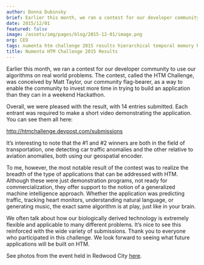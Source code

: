 ```yaml
---
author: Donna Dubinsky
brief: Earlier this month, we ran a contest for our developer community to use our algorithms on real world problems.  The contest, called the HTM Challenge, was conceived by Matt Taylor, our community flag-bearer, as a way to enable the
date: 2015/12/01
featured: false
image: /assets/img/pages/blog/2015-12-01/image.png
org: CEO
tags: numenta htm challenge 2015 results hierarchical temporal memory hackathon nupic open source project intelligent applications
title: Numenta HTM Challenge 2015 Results
---
```


Earlier this month, we ran a contest for our developer community to use our
algorithms on real world problems.  The contest, called the HTM Challenge, was
conceived by Matt Taylor, our community flag-bearer, as a way to enable the
community to invest more time in trying to build an application than they can in
a weekend Hackathon.

Overall, we were pleased with the result, with 14 entries submitted.  Each
entrant was required to make a short video demonstrating the application.  You
can see them all here:

http://htmchallenge.devpost.com/submissions

It’s interesting to note that the #1 and #2 winners are both in the field of
transportation, one detecting car traffic anomalies and the other relative to
aviation anomalies, both using our geospatial encoder.

To me, however, the most notable result of the contest was to realize the
breadth of the type of applications that can be addressed with HTM.  Although
these were just demonstration programs, not ready for commercialization, they
offer support to the notion of a generalized machine intelligence approach.
Whether the application was predicting traffic, tracking heart monitors,
understanding natural language, or generating music, the exact same algorithm is
at play, just like in your brain.

We often talk about how our biologically derived technology is extremely
flexible and applicable to many different problems. It’s nice to see this
reinforced with the wide variety of submissions. Thank you to everyone who
participated in this challenge. We look forward to seeing what future
applications will be built on HTM.

See photos from the event held in Redwood City
[here](https://www.facebook.com/media/set/?set=a.10154222101422119.1073741834.321559142118&type=3).
